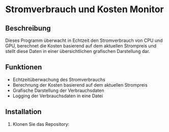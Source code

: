# Stromverbrauch und Kosten Monitor

## Beschreibung
Dieses Programm überwacht in Echtzeit den Stromverbrauch von CPU und GPU, berechnet die Kosten basierend auf dem aktuellen Strompreis und stellt diese Daten in einer übersichtlichen grafischen Darstellung dar.

## Funktionen
- Echtzeitüberwachung des Stromverbrauchs
- Berechnung der Kosten basierend auf dem aktuellen Strompreis
- Grafische Darstellung der Verbrauchsdaten
- Logging der Verbrauchsdaten in eine Datei

## Installation
1. Klonen Sie das Repository:
